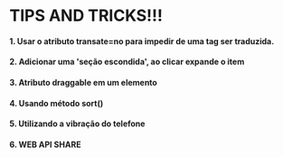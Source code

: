 # TIPS AND TRICKS!!!

#### 1. Usar o atributo transate=no para impedir de uma tag ser traduzida.
#### 2. Adicionar uma 'seção escondida', ao clicar expande o item
#### 3. Atributo draggable em um elemento
#### 4. Usando método sort()
#### 5. Utilizando a vibração do telefone
#### 6. WEB API SHARE